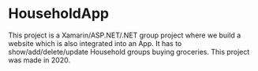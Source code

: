 # HouseholdApp
This project is a Xamarin/ASP.NET/.NET group project where we build a website which is also integrated into an App. It has to show/add/delete/update Household groups buying groceries. This project was made in 2020.

